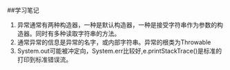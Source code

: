 ##学习笔记
<ol>
<li>异常通常有两种构造器，一种是默认构造器，一种是接受字符串作为参数的构造器。同时有多种读取字符串的方法。</li>
<li>通常异常的信息是异常的名字，或内部字符串。异常的根类为Throwable</li>
<li>System.out可能被冲定向，System.err比较好,e.printStackTrace()是标准的打印到标准错误流。</li>
</ol>

